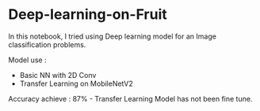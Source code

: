# Deep-learning-on-Fruit

In this notebook, I tried using Deep learning model for an Image classification problems.

Model use : 
- Basic NN with 2D Conv
- Transfer Learning on MobileNetV2

Accuracy achieve : 87% - Transfer Learning Model has not been fine tune.

